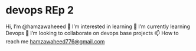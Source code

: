 # devops REp 2 
Hi, I’m @hamzawaheeed
👀 I’m interested in learning
🌱 I’m currently learning Devops
💞️ I’m looking to collaborate on devops base projects
📫 How to reach me hamzawaheed776@gmail.com
